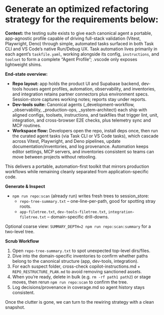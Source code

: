 # Generate an optimized refactoring strategy for the requirements below:

**Context:** the testing suite exists to give each canonical agent a portable, app-agnostic profile capable of driving full-stack validation (Vitest, Playwright, Deno) through simple, automated tasks surfaced in both Task CLI and VS Code’s native Run/Debug UX. Task automation lives primarily in each agent’s `taskfile.yaml`, working alongside its config, `instructions`, and `toolset` to form a complete “Agent Profile”; .vscode only exposes lightweight shims.

**End-state overview:**

- **Repo layout:** app holds the product UI and Supabase backend, dev-tools houses agent profiles, automation, observability, and inventories, and integration retains partner connectors plus environment specs. Session-store captures working notes; reports stay under reports.
- **Dev-tools suite:** Canonical agents (\_development-workflow, \_observability, \_production-ops, \_system-architect) each ship with aligned configs, toolsets, instructions, and taskfiles that trigger lint, unit, integration, and cross-browser E2E checks, plus telemetry sync and MCP routines.
- **Workspace flow:** Developers open the repo, install deps once, then run the curated agent tasks (via Task CLI or VS Code tasks), which cascade across Vitest, Playwright, and Deno pipelines, update documentation/inventories, and log provenance. Automation keeps editor settings, MCP servers, and inventories consistent so teams can move between projects without retooling.

This delivers a portable, automation-first toolkit that mirrors production workflows while remaining cleanly separated from application-specific code.

**Generate & Inspect**

- `npm run repo:scan` (already run) writes fresh trees to session_store:
  - `repo-tree-summary.txt` – one-line-per-path, good for spotting stray roots.
  - `app-filetree.txt`, `dev-tools-filetree.txt`, `integration-filetree.txt` – domain-specific drill-downs.

Optional coarse view: `SUMMARY_DEPTH=2 npm run repo:scan:summary` for a two-level tree.

**Scrub Workflow**

1. Open `repo-tree-summary.txt` to spot unexpected top-level dirs/files.
2. Dive into the domain-specific inventories to confirm whether paths belong to the canonical structure (app, dev-tools, integration).
3. For each suspect folder, cross-check copilot-instructions.md + `REPO_RESTRUCTURE_PLAN.md` to avoid removing sanctioned assets.
4. When you’re ready, delete in bulk (e.g. `rm -rf path1 path2`) or stage moves, then rerun `npm run repo:scan` to confirm the tree.
5. Log decisions/provenance in coverage.md so agent history stays consistent.

Once the clutter is gone, we can turn to the rewiring strategy with a clean snapshot.
